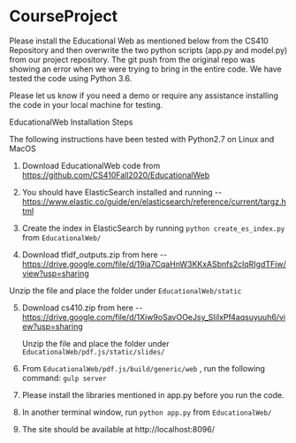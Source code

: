 # CourseProject
Please install the Educational Web as mentioned below from the CS410 Repository and then overwrite the two python scripts (app.py and model.py) from our project repository. The git push from the original repo was showing an error when we were trying to bring in the entire code. We have tested the code using Python 3.6. 

Please let us know if you need a demo or require any assistance installing the code in your local machine for testing.

 EducationalWeb Installation Steps

The following instructions have been tested with Python2.7 on Linux and MacOS
1. Download EducationalWeb code from https://github.com/CS410Fall2020/EducationalWeb

2. You should have ElasticSearch installed and running -- https://www.elastic.co/guide/en/elasticsearch/reference/current/targz.html

3. Create the index in ElasticSearch by running `python create_es_index.py` from `EducationalWeb/`

4. Download tfidf_outputs.zip from here -- https://drive.google.com/file/d/19ia7CqaHnW3KKxASbnfs2clqRIgdTFiw/view?usp=sharing
   
  Unzip the file and place the folder under `EducationalWeb/static`

5. Download cs410.zip from here -- https://drive.google.com/file/d/1Xiw9oSavOOeJsy_SIiIxPf4aqsuyuuh6/view?usp=sharing
   
   Unzip the file and place the folder under `EducationalWeb/pdf.js/static/slides/`
   
6. From `EducationalWeb/pdf.js/build/generic/web` , run the following command: `gulp server`

7. Please install the libraries mentioned in app.py before you run the code. 
 

8. In another terminal window, run `python app.py` from `EducationalWeb/`

9. The site should be available at http://localhost:8096/

